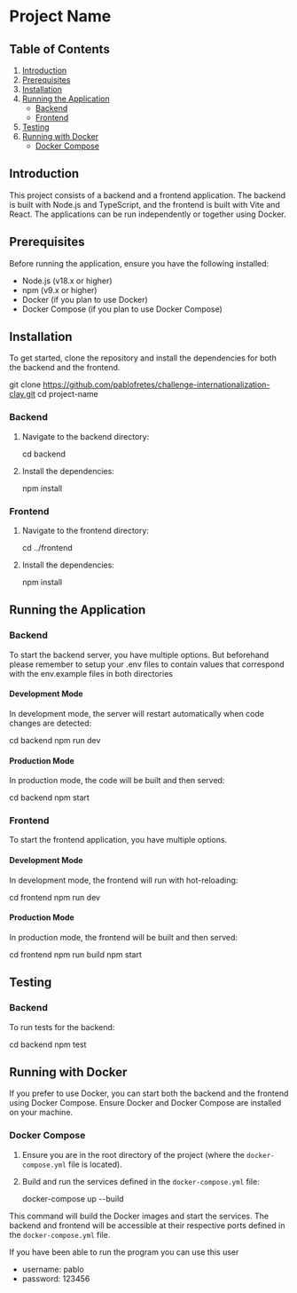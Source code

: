 # Project Name

## Table of Contents

1. [Introduction](#introduction)
2. [Prerequisites](#prerequisites)
3. [Installation](#installation)
4. [Running the Application](#running-the-application)
   - [Backend](#backend)
   - [Frontend](#frontend)
5. [Testing](#testing)
6. [Running with Docker](#running-with-docker)
   - [Docker Compose](#docker-compose)

## Introduction

This project consists of a backend and a frontend application. The backend is built with Node.js and TypeScript, and the frontend is built with Vite and React. The applications can be run independently or together using Docker.

## Prerequisites

Before running the application, ensure you have the following installed:

- Node.js (v18.x or higher)
- npm (v9.x or higher)
- Docker (if you plan to use Docker)
- Docker Compose (if you plan to use Docker Compose)

## Installation

To get started, clone the repository and install the dependencies for both the backend and the frontend.

git clone https://github.com/pablofretes/challenge-internationalization-clay.git
cd project-name

### Backend

1. Navigate to the backend directory:

    cd backend

2. Install the dependencies:

    npm install

### Frontend

1. Navigate to the frontend directory:

    cd ../frontend

2. Install the dependencies:

    npm install

## Running the Application

### Backend

To start the backend server, you have multiple options.
But beforehand please remember to setup your .env files
to contain values that correspond with the env.example
files in both directories

#### Development Mode

In development mode, the server will restart automatically when code changes are detected:

cd backend
npm run dev

#### Production Mode

In production mode, the code will be built and then served:

cd backend
npm start

### Frontend

To start the frontend application, you have multiple options.

#### Development Mode

In development mode, the frontend will run with hot-reloading:

cd frontend
npm run dev

#### Production Mode

In production mode, the frontend will be built and then served:

cd frontend
npm run build
npm start

## Testing

### Backend

To run tests for the backend:

cd backend
npm test

## Running with Docker

If you prefer to use Docker, you can start both the backend and the frontend using Docker Compose. Ensure Docker and Docker Compose are installed on your machine.

### Docker Compose

1. Ensure you are in the root directory of the project (where the `docker-compose.yml` file is located).

2. Build and run the services defined in the `docker-compose.yml` file:

    docker-compose up --build

This command will build the Docker images and start the services. The backend and frontend will be accessible at their respective ports defined in the `docker-compose.yml` file.

If you have been able to run the program you can use this user
  - username: pablo
  - password: 123456